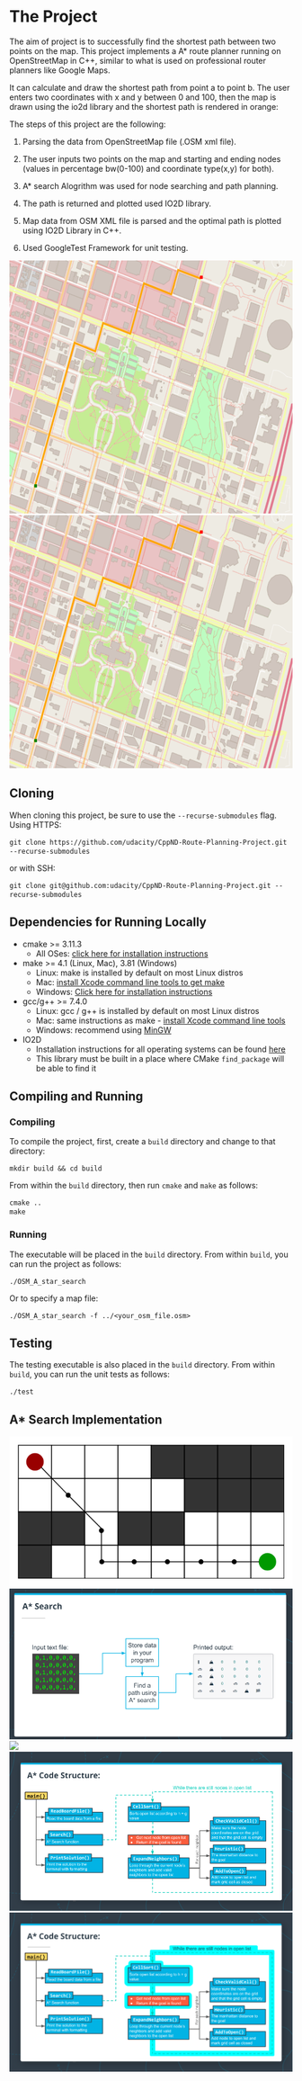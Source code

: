 # The Project

The aim of project is to successfully find the shortest path between two points on the map.
This project implements a A* route planner running on OpenStreetMap in C++, similar to what is used on professional router planners like Google Maps.

It can calculate and draw the shortest path from point a to point b. The user enters two coordinates with x and y between 0 and 100, then the map is drawn using the io2d library and the shortest path is rendered in orange:

The steps of this project are the following:

1.  Parsing the data from OpenStreetMap file (.OSM xml file).


2.  The user inputs two points on the map and starting and ending nodes (values in percentage bw(0-100) and coordinate type(x,y) for both).


3.  A* search Alogrithm was used for node searching and path planning.


4.  The path is returned and plotted used IO2D library.


5.  Map data from OSM XML file is parsed and the optimal path is plotted using IO2D Library in C++.


6.  Used GoogleTest Framework for unit testing.



<img src="map.png" width="600" height="450" /> <img src="map.png" width="600" height="450" />


## Cloning

When cloning this project, be sure to use the `--recurse-submodules` flag. Using HTTPS:
```
git clone https://github.com/udacity/CppND-Route-Planning-Project.git --recurse-submodules
```
or with SSH:
```
git clone git@github.com:udacity/CppND-Route-Planning-Project.git --recurse-submodules
```

## Dependencies for Running Locally
* cmake >= 3.11.3
  * All OSes: [click here for installation instructions](https://cmake.org/install/)
* make >= 4.1 (Linux, Mac), 3.81 (Windows)
  * Linux: make is installed by default on most Linux distros
  * Mac: [install Xcode command line tools to get make](https://developer.apple.com/xcode/features/)
  * Windows: [Click here for installation instructions](http://gnuwin32.sourceforge.net/packages/make.htm)
* gcc/g++ >= 7.4.0
  * Linux: gcc / g++ is installed by default on most Linux distros
  * Mac: same instructions as make - [install Xcode command line tools](https://developer.apple.com/xcode/features/)
  * Windows: recommend using [MinGW](http://www.mingw.org/)
* IO2D
  * Installation instructions for all operating systems can be found [here](https://github.com/cpp-io2d/P0267_RefImpl/blob/master/BUILDING.md)
  * This library must be built in a place where CMake `find_package` will be able to find it

## Compiling and Running

### Compiling
To compile the project, first, create a `build` directory and change to that directory:
```
mkdir build && cd build
```
From within the `build` directory, then run `cmake` and `make` as follows:
```
cmake ..
make
```
### Running
The executable will be placed in the `build` directory. From within `build`, you can run the project as follows:
```
./OSM_A_star_search
```
Or to specify a map file:
```
./OSM_A_star_search -f ../<your_osm_file.osm>
```

## Testing

The testing executable is also placed in the `build` directory. From within `build`, you can run the unit tests as follows:
```
./test
```

## A* Search Implementation

![](https://github.com/rishabhpurohit/OSM-Route-Planning/blob/master/images/a-search-algorithm-1.png)
![](https://github.com/rishabhpurohit/OSM-Route-Planning/blob/master/images/Screenshot_2020-07-06%20C%2B%2B%20-%20Udacity.png)
![](https://github.com/rishabhpurohit/OSM-Route-Planning/blob/master/images/osm%20plan.png)
![](https://github.com/rishabhpurohit/OSM-Route-Planning/blob/master/images/Screenshot_2020-07-06%20C%2B%2B%20-%20Udacity(1).png)
![](https://github.com/rishabhpurohit/OSM-Route-Planning/blob/master/images/Screenshot_2020-07-07%20C%2B%2B%20-%20Udacity.png)


